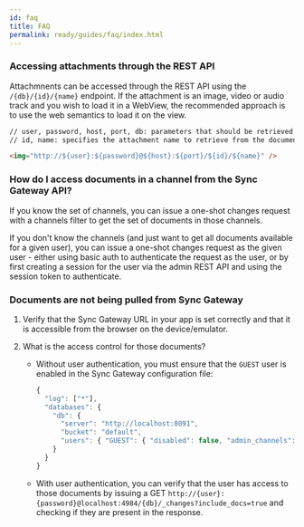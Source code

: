 ```yaml
---
id: faq
title: FAQ
permalink: ready/guides/faq/index.html
---
```


### Accessing attachments through the REST API

Attachmnents can be accessed through the REST API using the `/{db}/{id}/{name}` endpoint. If the attachment is an image, video or audio track and you wish to load it in a WebView, the recommended approach is to use the web semantics to load it on the view.

```html
// user, password, host, port, db: parameters that should be retrieved through your application lifecycle methods when initializing Couchbase Lite.
// id, name: specifies the attachment name to retrieve from the document with that id.

<img="http://${user}:${password}@${host}:${port}/${id}/${name}" />
```

### How do I access documents in a channel from the Sync Gateway API?

If you know the set of channels, you can issue a one-shot changes request with a channels filter to get the set of documents in those channels.

If you don't know the channels (and just want to get all documents available for a given user), you can issue a one-shot changes request as the given user - either using basic auth to authenticate the request as the user, or by first creating a session for the user via the admin REST API and using the session token to authenticate.

### Documents are not being pulled from Sync Gateway

1. Verify that the Sync Gateway URL in your app is set correctly and that it is accessible from the browser on the device/emulator.
2. What is the access control for those documents?

    - Without user authentication, you must ensure that the `GUEST` user is enabled in the Sync Gateway configuration file:

      ```javascript
      {
        "log": ["*"],
        "databases": {
          "db": {
            "server": "http://localhost:8091",
            "bucket": "default",
            "users": { "GUEST": { "disabled": false, "admin_channels": ["*"] } }
          }
        }
      }
      ```

    - With user authentication, you can verify that the user has access to those documents by issuing a GET `http://{user}:{password}@localhost:4984/{db}/_changes?include_docs=true` and checking if they are present in the response.